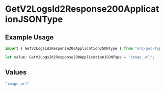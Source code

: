 # GetV2LogsId2Response200ApplicationJSONType

## Example Usage

```typescript
import { GetV2LogsId2Response200ApplicationJSONType } from "orq-poc-typescript-multi-env-version/models/operations";

let value: GetV2LogsId2Response200ApplicationJSONType = "image_url";
```

## Values

```typescript
"image_url"
```